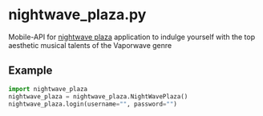 # nightwave_plaza.py
Mobile-API for [nightwave plaza](https://play.google.com/store/apps/details?id=one.plaza.nightwaveplaza) application to indulge yourself with the top aesthetic musical talents of the Vaporwave genre

## Example
```python
import nightwave_plaza
nightwave_plaza = nightwave_plaza.NightWavePlaza()
nightwave_plaza.login(username="", password="")
```
